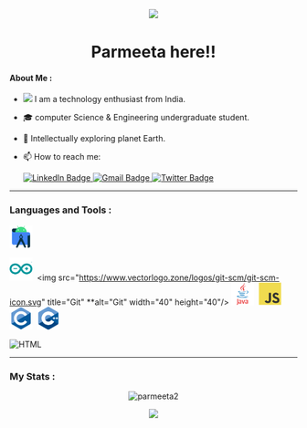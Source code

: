 <p align="center">
  <img src="https://miro.medium.com/max/2048/1*OohqW5DGh9CQS4hLY5FXzA.png" height="200"/>
</p>

<h1 align="center">
  Parmeeta here!! 
</h1>


#### About Me :

- <img src="https://media.giphy.com/media/WUlplcMpOCEmTGBtBW/giphy.gif" width="30"> I am a technology enthusiast from India.

- 🎓 computer Science & Engineering undergraduate student.

- :telescope: Intellectually exploring planet Earth.

- :mailbox: How to reach me:
  <div id="badges">
  <a href=https://www.linkedin.com/in/parmeeta-goyal-7a0613229/">
    <img src="https://img.shields.io/badge/LinkedIn-0D1117?style=for-the-badge&logo=linkedin&logoColor=informational" alt="LinkedIn Badge"/>
  </a>
  <a href="mailto:parmeetagoyal5@gmail.com">
    <img src="https://img.shields.io/badge/Email-0D1117?style=for-the-badge&logo=gmail&logoColor=red" alt="Gmail Badge"/>
  </a>
  <a href="https://twitter.com/Parmeeta9">
    <img src="https://img.shields.io/badge/Twitter-0D1117?style=for-the-badge&logo=twitter&logoColor=blue" alt="Twitter Badge"/>
  </a>
</div>

---

### Languages and Tools :
<div>
 
  <img src="https://github.com/devicons/devicon/blob/master/icons/androidstudio/androidstudio-original.svg" title="AndroidStudio" alt="androidStudio" width="40" height="40"/>&nbsp;
 
  <img src="https://github.com/devicons/devicon/blob/master/icons/arduino/arduino-original.svg" title="Aurdino" alt="Material UI" width="40" height="40"/>&nbsp;
  <img src="https://www.vectorlogo.zone/logos/git-scm/git-scm-icon.svg" title="Git" **alt="Git" width="40" height="40"/>
  <img src="https://github.com/devicons/devicon/blob/master/icons/java/java-original-wordmark.svg" title="Java" alt="Java" width="40" height="40"/>&nbsp;
  <img src="https://github.com/devicons/devicon/blob/master/icons/javascript/javascript-original.svg" title="JavaScript" alt="JavaScript" width="40" height="40"/>&nbsp;
  <img src="https://github.com/devicons/devicon/blob/master/icons/c/c-original.svg" title="C" alt="C" width="40" height="40"/>&nbsp;
  <img src="https://github.com/devicons/devicon/blob/master/icons/cplusplus/cplusplus-original.svg" title="C++" alt="C++" width="40" height="40"/>&nbsp;

 
  <img src="https://github.com/devicons/devicon/blob/master/icons/HTML/HTML-original.svg" alt="HTML" width="40" height="40"/>&nbsp;
  
</div>

---

### My Stats :
<p align="center"><img src="http://github-readme-streak-stats.herokuapp.com?user=parmeeta2&theme=github-dark-blue&hide_border=true" alt="parmeeta2"/>
<p align="center"><img src="https://github-readme-stats.vercel.app/api?username=parmeeta2&theme=github_dark&show_icons=true&count_private=true&hide_border=true"/>
